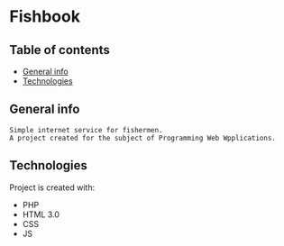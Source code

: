 # Fishbook 

## Table of contents
* [General info](#general-info)
* [Technologies](#technologies)


## General info
```
Simple internet service for fishermen. 
A project created for the subject of Programming Web Wpplications. 
```

## Technologies
Project is created with:
* PHP
* HTML 3.0
* CSS
* JS
